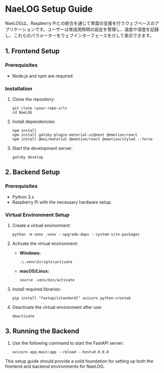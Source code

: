 # NaeLOG Setup Guide

NaeLOGは、Raspberry Piとの統合を通じて育苗の支援を行うウェブベースのアプリケーションです。ユーザーは育成用照明の設定を管理し、温度や湿度を記録し、これらのパラメーターをウェブインターフェースを介して表示できます。

## 1. Frontend Setup

### Prerequisites

- Node.js and npm are required.

### Installation

1. Clone the repository:

   ```
   git clone <your-repo-url>
   cd NaeLOG
   ```

2. Install dependencies:

   ```
   npm install
   npm install gatsby-plugin-material-ui@next @emotion/react
   npm install @mui/material @emotion/react @emotion/styled --force
   ```

3. Start the development server:

   ```
   gatsby develop
   ```

## 2. Backend Setup

### Prerequisites

- Python 3.x
- Raspberry Pi with the necessary hardware setup.

### Virtual Environment Setup

1. Create a virtual environment:

   ```
   python -m venv .venv --upgrade-deps --system-site-packages
   ```

2. Activate the virtual environment:

   - **Windows:**
     ```
     .\.venv\Scripts\activate
     ```
   - **macOS/Linux:**
     ```
     source .venv/bin/activate
     ```

3. Install required libraries:

   ```
   pip install "fastapi[standard]" uvicorn python-crontab
   ```

4. Deactivate the virtual environment after use:

   ```
   deactivate
   ```

## 3. Running the Backend

1. Use the following command to start the FastAPI server:

   ```
   uvicorn app.main:app --reload --host=0.0.0.0
   ```

This setup guide should provide a solid foundation for setting up both the frontend and backend environments for NaeLOG.
